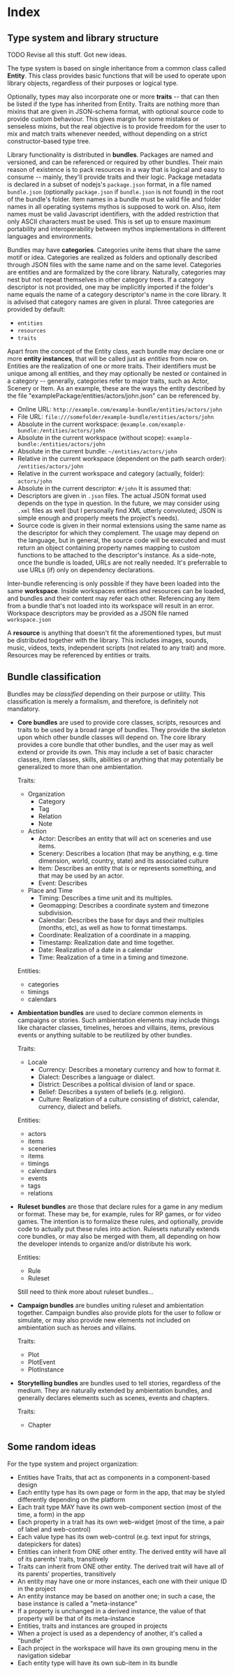 
# Index


## Type system and library structure

TODO Revise all this stuff. Got new ideas.

The type system is based on single inheritance from a common class
called **Entity**. This class provides basic functions that will be used to
operate upon library objects, regardless of their purposes or logical type.

Optionally, types may also incorporate one or more **traits** -- that can then
be listed if the type has inherited from Entity. Traits are nothing more
than mixins that are given in JSON-schema format, with optional source code to
provide custom behaviour. This gives margin for some mistakes or senseless
mixins, but the real objective is to provide freedom for the user to mix and
match traits whenever needed, without depending on a strict constructor-based
type tree.

Library functionality is distributed in **bundles**. Packages are named and
versioned, and can be referenced or required by other bundles. Their main
reason of existence is to pack resources in a way that is logical and easy to
consume -- mainly, they'll provide traits and their logic. Package metadata is
declared in a subset of nodejs's `package.json` format, in a file named
`bundle.json` (optionally `package.json` if `bundle.json` is not found) in the
root of the bundle's folder. Item names in a bundle must be valid file and
folder names in all operating systems mythos is supposed to work on. Also, item
names must be valid Javascript identifiers, with the added restriction that only
ASCII characters must be used. This is set up to ensure maximum portability and
interoperability between mythos implementations in different languages and
environments.

Bundles may have **categories**. Categories unite items that share the same
motif or idea. Categories are realized as folders and optionally described
through JSON files with the same name and on the same level. Categories are
entities and are formalized by the core library. Naturally, categories may nest
but not repeat themselves in other category trees. If a category descriptor is
not provided, one may be implicitly imported if the folder's name equals the
name of a category descriptor's name in the core library. It is advised that
category names are given in plural. Three categories are provided by default:
- `entities`
- `resources`
- `traits`

Apart from the concept of the Entity class, each bundle may declare one or
more **entity instances**, that will be called just as *entities* from now on.
Entities are the realization of one or more traits. Their identifiers must be
unique among all entities, and they may optionally be nested or contained in a
category -- generally, categories refer to major traits, such as Actor, Scenery
or Item. As an example, these are the ways the entity described by the file
"examplePackage/entities/actors/john.json" can be referenced by.
+ Online URL: `http://example.com/example-bundle/entities/actors/john`
+ File URL: `file:///somefolder/example-bundle/entities/actors/john`
+ Absolute in the current workspace: `@example.com/example-bundle:/entities/actors/john`
+ Absolute in the current workspace (without scope): `example-bundle:/entities/actors/john`
+ Absolute in the current bundle: `~/entities/actors/john`
+ Relative in the current workspace (dependent on the path search order): `/entities/actors/john`
+ Relative in the current workspace and category (actually, folder): `actors/john`
+ Absolute in the current descriptor: `#/john`
It is assumed that:
+ Descriptors are given in `.json` files. The actual JSON format used depends on
  the type in question. In the future, we may consider using `.xml` files as
  well (but I personally find XML utterly convoluted; JSON is simple enough and
  properly meets the project's needs).
+ Source code is given in their normal extensions using the same name as the
  descriptor for which they complement. The usage may depend on the language,
  but in general, the source code will be executed and must return an object
  containing property names mapping to custom functions to be attached to the
  descriptor's instance.
As a side-note, once the bundle is loaded, URLs are not really needed. It's
preferrable to use URLs (if) only on dependency declarations.

Inter-bundle referencing is only possible if they have been loaded into the
same **workspace**. Inside workspaces entities and resources can be loaded,
and bundles and their content may refer each other. Referencing any item from
a bundle that's not loaded into its workspace will result in an error.
Workspace descriptors may be provided as a JSON file named `workspace.json`

A **resource** is anything that doesn't fit the aforementioned types, but must
be distributed together with the library. This includes images, sounds, music,
videos, texts, independent scripts (not related to any trait) and more.
Resources may be referenced by entities or traits.

## Bundle classification

Bundles may be *classified* depending on their purpose or utility. This
classification is merely a formalism, and therefore, is definitely not
mandatory.
- **Core bundles** are used to provide core classes, scripts, resources and
  traits to be used by a broad range of bundles. They provide the skeleton upon
  which other bundle classes will depend on. The core library provides a core
  bundle that other bundles, and the user may as well extend or provide its
  own. This may include a set of basic character classes, item classes, skills,
  abilities or anything that may potentially be generalized to more than one
  ambientation.
  
  Traits:
  + Organization
    + Category
    + Tag
    + Relation
    + Note
  + Action
    + Actor: Describes an entity that will act on sceneries and use items.
    + Scenery: Describes a location (that may be anything, e.g. time dimension, world, country, state) and its associated culture
    + Item: Describes an entity that is or represents something, and that may be used by an actor.
    + Event: Describes 
  + Place and Time
    + Timing: Describes a time unit and its multiples.
    + Geomapping: Describes a coordinate system and timezone subdivision.
    + Calendar: Describes the base for days and their multiples (months, etc), as well as how to format timestamps.
    + Coordinate: Realization of a coordinate in a mapping.
    + Timestamp: Realization date and time together.
    + Date: Realization of a date in a calendar
    + Time: Realization of a time in a timing and timezone.
    
  Entities:
  + categories
  + timings
  + calendars
  
- **Ambientation bundles** are used to declare common elements in campaigns or
  stories. Such ambientation elements may include things like character classes,
  timelines, heroes and villains, items, previous events or anything suitable
  to be reutilized by other bundles.
  
  Traits:
  + Locale
    + Currency: Describes a monetary currency and how to format it.
    + Dialect: Describes a language or dialect.
    + District: Describes a political division of land or space.
    + Belief: Describes a system of beliefs (e.g. religion).
    + Culture: Realization of a culture consisting of district, calendar, currency, dialect and beliefs.
  
  Entities:
  + actors
  + items
  + sceneries
  + items
  + timings
  + calendars
  + events
  + tags
  + relations
  
- **Ruleset bundles** are those that declare rules for a game in any medium or
  format. These may be, for example, rules for RP games, or for video games.
  The intention is to formalize these rules, and optionally, provide code to
  actually put these rules into action. Rulesets naturally extends core
  bundles, or may also be merged with them, all depending on how the developer
  intends to organize and/or distribute his work.
  
  Entities:
  + Rule
  + Ruleset
  
  Still need to think more about ruleset bundles...
  
- **Campaign bundles** are bundles uniting ruleset and ambientation
  together. Campaign bundles also provide plots for the user to follow or
  simulate, or may also provide new elements not included on ambientation such
  as heroes and villains.
  
  Traits:
  + Plot
  + PlotEvent
  + PlotInstance
  
- **Storytelling bundles** are bundles used to tell stories, regardless of the
  medium. They are naturally extended by ambientation bundles, and generally
  declares elements such as scenes, events and chapters.
  
  Traits:
  + Chapter



## Some random ideas

For the type system and project organization:

- Entities have Traits, that act as components in a component-based design
- Each entity type has its own page or form in the app, that may be styled differently depending on the platform
- Each trait type MAY have its own web-component section (most of the time, a form) in the app
- Each property in a trait has its own web-widget (most of the time, a pair of label and web-control)
- Each value type has its own web-control (e.g. text input for strings, datepickers for dates)
- Entities can inherit from ONE other entity. The derived entity will have all of its parents' traits, transitively
- Traits can inherit from ONE other entity. The derived trait will have all of its parents' properties, transitively
- An entity may have one or more instances, each one with their unique ID in the project
- An entity instance may be based on another one; in such a case, the base instance is called a "meta-instance"
- If a property is unchanged in a derived instance, the value of that property will be that of its meta-instance
- Entities, traits and instances are grouped in projects
- When a project is used as a dependency of another, it's called a "bundle"
- Each project in the workspace will have its own grouping menu in the navigation sidebar
- Each entity type will have its own sub-item in its bundle

